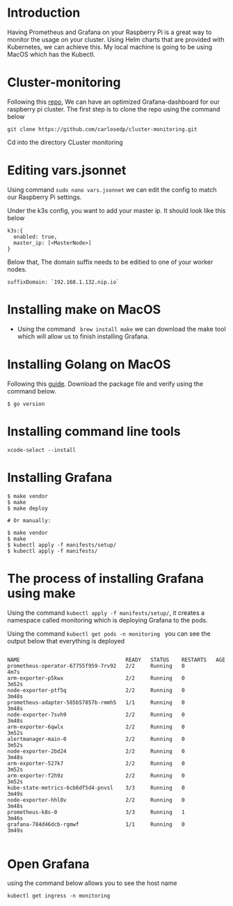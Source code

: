 # Introduction
Having Prometheus and Grafana on your Raspberry Pi is a great way to monitor the usage on your cluster. Using Helm charts that are provided with Kubernetes, we can achieve this. My local machine is going to be using MacOS which has the Kubectl. 

# Cluster-monitoring
Following this [repo](https://github.com/carlosedp/cluster-monitoring), We can have an optimized Grafana-dashboard for our raspberry pi cluster. The first step is to clone the repo using the command below
```
git clone https://github.com/carlosedp/cluster-monitoring.git
```
Cd into the directory CLuster monitoring 

# Editing vars.jsonnet
Using command ``sudo nano vars.jsonnet`` we can edit the config to match our Raspberry Pi settings.

Under the k3s config, you want to add your master ip. It should look like this below 
```
k3s:{
  enabled: true,
  master_ip: [<MasterNode>]
}
```
Below that, The domain suffix needs to be editied to one of your worker nodes.
```
suffixDomain: `192.168.1.132.nip.io` 
```

# Installing make on MacOS
* Using the command `` brew install make`` we can download the make tool which will allow us to finish installing Grafana. 

# Installing Golang on MacOS
Following this [guide](https://golang.org/doc/install). Download the package file and verify using the command below.
```
$ go version
```
# Installing command line tools 
```
xcode-select --install
```

# Installing Grafana
```
$ make vendor
$ make
$ make deploy

# Or manually:

$ make vendor
$ make
$ kubectl apply -f manifests/setup/
$ kubectl apply -f manifests/
```
# The process of installing Grafana using make
Using the command `` kubectl apply -f manifests/setup/ ``, it creates a namespace called monitoring which is deploying Grafana to the pods. 

Using the command ``kubectl get pods -n monitoring `` you can see the output below that everything is deployed
```

NAME                                  READY   STATUS    RESTARTS   AGE
prometheus-operator-67755f959-7rv92   2/2     Running   0          4m7s
arm-exporter-p5kwx                    2/2     Running   0          3m52s
node-exporter-ptf5q                   2/2     Running   0          3m48s
prometheus-adapter-585b57857b-rmmh5   1/1     Running   0          3m48s
node-exporter-7svh9                   2/2     Running   0          3m48s
arm-exporter-6qwlx                    2/2     Running   0          3m52s
alertmanager-main-0                   2/2     Running   0          3m52s
node-exporter-2bd24                   2/2     Running   0          3m48s
arm-exporter-527k7                    2/2     Running   0          3m52s
arm-exporter-f2h9z                    2/2     Running   0          3m52s
kube-state-metrics-6cb6df5d4-pnvsl    3/3     Running   0          3m49s
node-exporter-hhl8v                   2/2     Running   0          3m48s
prometheus-k8s-0                      3/3     Running   1          3m46s
grafana-784d46dcb-rgmwf               1/1     Running   0          3m49s


```

# Open Grafana 
using the command below allows you to see the host name 
```
kubectl get ingress -n monitoring
```













